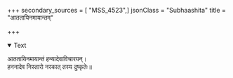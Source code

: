 +++
secondary_sources = [ "MSS_4523",]
jsonClass = "Subhaashita"
title = "आततायिनमायान्तम्"

+++

<details open><summary>Text</summary>

आततायिनमायान्तं हन्यादेवाविचारयन्।  
हननादेव निस्तारो नरकात् तस्य दुष्कृतेः॥
</details>
